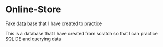 # Online-Store
Fake data base that I have created to practice

This is a database that I have created from scratch so that I can practice SQL DE and querying data
